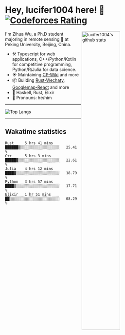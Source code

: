 # Hey, lucifer1004 here! :wave: [![Codeforces Rating](https://cfrating.ihcr.top/?user=lucifer1004&style=flat-square)](https://codeforces.com/profile/lucifer1004)

<img width="50%" align="right" alt="lucifer1004's github stats" src="https://github-readme-stats.vercel.app/api?username=lucifer1004&show_icons=true">

I'm Zihua Wu, a Ph.D student majoring in remote sensing :satellite: at Peking University, Beijing, China.

- :hammer_and_pick: Typescript for web applications, C++/Python/Kotlin for competitive programming, Python/R/Julia for data science.
- :sunny: Maintaining [CP-Wiki](https://cp-wiki.vercel.app) and more 
- :package: Building [Rust-Wechaty](https://github.com/wechaty/rust-wechaty), [Googlemap-React](https://github.com/googlemap-react/googlemap-react) and more
- :seedling: Haskell, Rust, Elixir
- :man: Pronouns: he/him

---

![Top Langs](https://github-readme-stats.vercel.app/api/top-langs/?username=lucifer1004&layout=compact)

---

## Wakatime statistics

<!--START_SECTION:waka-->
```text
Rust     5 hrs 41 mins   ██████▒░░░░░░░░░░░░░░░░░░   25.41 % 
C++      5 hrs 3 mins    █████▓░░░░░░░░░░░░░░░░░░░   22.61 % 
Julia    4 hrs 12 mins   ████▓░░░░░░░░░░░░░░░░░░░░   18.79 % 
Python   3 hrs 57 mins   ████▒░░░░░░░░░░░░░░░░░░░░   17.71 % 
Elixir   1 hr 51 mins    ██░░░░░░░░░░░░░░░░░░░░░░░   08.29 % 
```
<!--END_SECTION:waka-->
